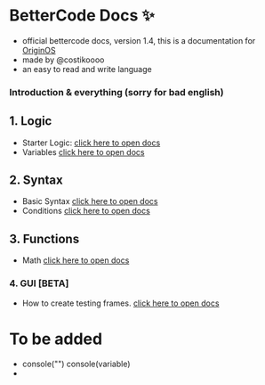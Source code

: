 # **BetterCode Docs** ✨
- official bettercode docs, version 1.4, this is a documentation for [OriginOS](https://github.com/Mistium/Origin-OS)
- made by @costikoooo
- an easy to read and write language

### Introduction & everything (sorry for bad english)

## 1. Logic
- Starter Logic:
[click here to open docs](https://github.com/Mistium/Origin-OS/blob/main/3rd%20Party/3rdPartyLanguages/BC/logic.md)
- Variables
[click here to open docs](https://github.com/Mistium/Origin-OS/blob/main/3rd%20Party/3rdPartyLanguages/BC/variables.md)

## 2. Syntax
- Basic Syntax
[click here to open docs](https://github.com/Mistium/Origin-OS/blob/main/3rd%20Party/3rdPartyLanguages/BC/basicsyntax.md)
- Conditions
[click here to open docs](https://github.com/Mistium/Origin-OS/blob/main/3rd%20Party/3rdPartyLanguages/BC/conditions.md)

## 3. Functions
- Math
[click here to open docs](https://github.com/Mistium/Origin-OS/blob/main/3rd%20Party/3rdPartyLanguages/BC/math.md)

### 4. GUI [BETA]
- How to create testing frames.
[click here to open docs](https://github.com/Mistium/Origin-OS/blob/main/3rd%20Party/3rdPartyLanguages/BC/README.md)

# To be added
- console("") console(variable)
- 



